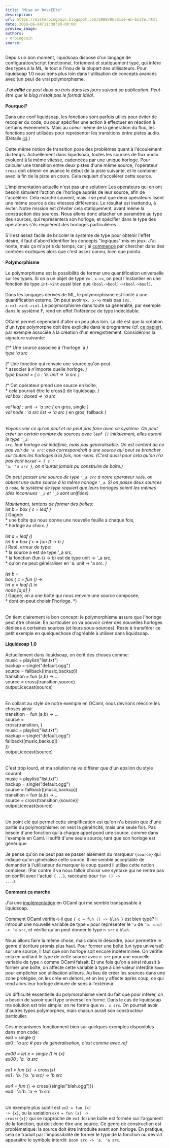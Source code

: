```yaml
---
title: "Mise en bo\xEEte"
description:
url: https://misterpingouin.blogspot.com/2009/06/mise-en-boite.html
date: 2009-06-04T11:38:00-00:00
preview_image:
authors:
- mrpingouin
source:
---
```


Depuis un bon moment, liquidsoap dispose d'un langage de configuration/script fonctionnel, fortement et statiquement typ&eacute;, qui inf&egrave;re des types &agrave; la ML, le tout &agrave; l'insu de la plupart des utilisateurs. Pour liquidsoap 1.0 nous irons plus loin dans l'utilisation de concepts avanc&eacute;s avec (un peu) de vrai polymorphisme.<br/><br/><em>J'ai <b>&eacute;dit&eacute;</b> ce post deux ou trois dans les jours suivant sa publication. Peut-&ecirc;tre que le blog n'&eacute;tait pas le format id&eacute;al.</em><br/><br/><b>Pourquoi?</b><br/><br/>Dans une conf liquidsoap, les fonctions sont parfois utiles pour &eacute;viter de recopier du code, ou pour sp&eacute;cifier une action &agrave; effectuer en r&eacute;action &agrave; certains &eacute;venements. Mais au coeur m&ecirc;me de la g&eacute;n&eacute;ration du flux, les fonctions sont utilis&eacute;es pour repr&eacute;senter les transitions entre pistes audio. (D&eacute;tails <a href="http://www.lix.polytechnique.fr/~dbaelde/productions/pool/jfla08.pdf">ici</a>.)<br/><br/>Cette m&ecirc;me notion de transition pose des probl&egrave;mes quant &agrave; l'&eacute;coulement du temps. Actuellement dans liquidsoap, toutes les sources de flux audio &eacute;voluent &agrave; la m&ecirc;me vitesse, cadenc&eacute;es par une unique horloge. Pour calculer une transition entre deux pistes d'une m&ecirc;me source, l'op&eacute;rateur <code>cross</code> doit obtenir en avance le d&eacute;but de la piste suivante, et le combiner avec la fin de la piste en cours. Cela requiert d'acc&eacute;l&eacute;rer cette source.<br/><br/>L'impl&eacute;mentation actuelle n'est pas une solution: Les op&eacute;rateurs qui en ont besoin simulent l'action de l'horloge aupr&egrave;s de leur source, afin de l'acc&eacute;l&eacute;rer. Cela marche souvent, mais il se peut que deux op&eacute;rateurs lisent une m&ecirc;me source &agrave; des vitesses diff&eacute;rentes. Le r&eacute;sultat est inattendu, &agrave; &eacute;viter. Notre mission est d'&eacute;viter cela statiquement, avant m&ecirc;me la construction des sources. Nous allons donc attacher un param&egrave;tre au type des sources, qui repr&eacute;sentera son horloge, et sp&eacute;cifier dans le type des op&eacute;rateurs s'ils requi&egrave;rent des horloges particuli&egrave;res.<br/><br/>S'il est assez facile de bricoler le syst&egrave;me de type pour obtenir l'effet d&eacute;sir&eacute;, il faut d'abord identifier les concepts &quot;logiques&quot; mis en jeux. J'ai honte, mais &ccedil;a m'a pris du temps, car j'ai <a href="http://savonet.rastageeks.org/wiki/FutureBoxes">commenc&eacute;</a> par chercher dans des contr&eacute;es exotiques alors que c'est assez connu, bien que pointu.<br/><br/><b>Polymorphisme</b><br/><br/>Le polymorphisme est la possibilit&eacute; de former une quantification universelle sur les types. Si on a un objet de type <code>&forall;x. x-&gt;x</code>, on peut l'instantier en une fonction de type <code>int-&gt;int</code> aussi bien que <code>(bool-&gt;bool)-&gt;(bool-&gt;bool)</code>.<br/><br/>Dans les langages d&eacute;riv&eacute;s de ML, le polymorphisme est limit&eacute; &agrave; une quantification externe. On peut avoir <code>&forall;x. x-&gt;x</code> mais pas <code>(&forall;x. x-&gt;x)-&gt;int-&gt;int</code>. Le polymorphisme dans toute sa g&eacute;n&eacute;ralit&eacute;, par exemple dans le syst&egrave;me F, rend en effet l'inf&eacute;rence de type ind&eacute;cidable.<br/><br/>OCaml permet cependant d'aller un peu plus loin. La cl&eacute; est que la cr&eacute;ation d'un type polymorphe doit &ecirc;tre explicite dans le programme (cf. <a href="http://citeseerx.ist.psu.edu/viewdoc/summary?doi=10.1.1.46.4858">ce papier</a>), par exemple associ&eacute;e &agrave; la cr&eacute;ation d'un enregistrement. Consid&eacute;rons la signature suivante:<br/><div class="code">(** Une source associ&eacute;e &agrave; l'horloge 'a *)<br/>type 'a src<br/><br/>(** Une fonction qui renvoie une source qu'on peut<br/>  * associer &agrave; n'importe quelle horloge. *)<br/>type boxed = { c : 'a. unit -&gt; 'a src }<br/><br/>(** Cet op&eacute;rateur prend une source en bo&icirc;te,<br/>  * cela pourrait &ecirc;tre le cross() de liquidsoap. *)<br/>val box  : boxed -&gt; 'a src<br/><br/>val leaf : unit -&gt; 'a src            (* en gros, single *)<br/>val node : 'a src list -&gt; 'a src     (* en gros, fallback *)<br/></div><br/><br/>Voyons voir ce qu'on peut et ne peut pas faire avec ce syst&egrave;me. On peut cr&eacute;er un certain nombre de sources avec <code>leaf ()</code> initialement, elles auront le type <code>'_a src</code>: leur horloge est ind&eacute;finie, mais pas g&eacute;n&eacute;ralisable. On est content de ne pas voir de <code>'a src</code>: cela correspondrait &agrave; une source qui peut se brancher sur toutes les horloges <em>&agrave; la fois</em>, non-sens. (C'est aussi pour cela qu'on n'a pas &eacute;crit <code>boxed = { c : 'a. 'a src }</code>, on n'aurait jamais pu construire de bo&icirc;te.)<br/><br/>On peut passer une source de type <code>'_a src</code> &agrave; notre op&eacute;rateur <code>node</code>, on obtient une autre source &agrave; la m&ecirc;me horloge <code>'_a</code>. Si on passe deux sources &agrave; <code>node</code>, le syst&egrave;me de type requiert que leurs horloges soient les m&ecirc;mes (des inconnues <code>'_a</code> et <code>'_b</code> sont unifi&eacute;es).<br/><br/>Maintenant, tentons de former des bo&icirc;tes:<br/><div class="code">let b = box { c = leaf }<br/>(* Gagn&eacute;:<br/> * une bo&icirc;te qui nous donne une nouvelle feuille &agrave; chaque fois,<br/> * horloge au choix. *)<br/><br/>let a = leaf ()<br/>let b = box { c = fun () -&gt; b }<br/>(* Rat&eacute;, erreur de type:<br/> * la source a est de type '_a src,<br/> * la fonction (fun () -&gt; b) est de type unit -&gt; '_a src,<br/> * qu'on ne peut g&eacute;n&eacute;raliser en 'a. unit -&gt; 'a src. *)<br/><br/>let b =<br/>  box { c = fun () -&gt;<br/>              let a = leaf () in<br/>                 node [a;a] }<br/>(* Gagn&eacute;, on a une bo&icirc;te qui nous renvoie une source compos&eacute;e,<br/> * dont on peut choisir l'horloge. *)<br/></div><br/><br/>On tient clairement le bon concept: le polymorphisme assure que l'horloge peut &ecirc;tre choisie. En particulier on va pouvoir cr&eacute;er des nouvelles horloges d&eacute;di&eacute;es &agrave; certaines sources (et leurs sous-sources). Reste &agrave; transf&eacute;rer ce petit exemple en quelquechose d'agr&eacute;able &agrave; utiliser dans liquidsoap.<br/><br/><b>Liquidsoap 1.0</b><br/><br/>Actuellement dans liquidsoap, on &eacute;crit des choses comme:<br/><div class="code">music = playlist(&quot;list.txt&quot;)<br/>backup = single(&quot;default.ogg&quot;)<br/>source = fallback([music,backup])<br/>transition = fun (a,b) -&gt; ...<br/>source = cross(transition,source)<br/>output.icecast(source)<br/></div><br/><br/>En collant au style de notre exemple en OCaml, nous devrions r&eacute;&eacute;crire les choses ainsi:<br/><div class="code">transition = fun (a,b) -&gt; ...<br/>source =<br/>  cross(transition, {<br/>    music = playlist(&quot;list.txt&quot;)<br/>    backup = single(&quot;default.ogg&quot;)<br/>    fallback([music,backup])<br/>  })<br/>output.icecast(source)<br/></div><br/><br/>C'est trop lourd, et ma solution ne va diff&eacute;rer que d'un epsilon du style courant:<br/><div class="code">music = playlist(&quot;list.txt&quot;)<br/>backup = single(&quot;default.ogg&quot;)<br/>source = fallback([music,backup])<br/>transition = fun (a,b) -&gt; ...<br/>source = cross(transition,{source})<br/>output.icecast(source)<br/></div><br/><br/>Un point cl&eacute; qui permet cette simplification est qu'on n'a besoin que d'une partie du polymorphisme: on veut la g&eacute;n&eacute;ricit&eacute;, mais une seule fois. Pas besoin d'une fonction qui &agrave; chaque appel pond une source, comme dans l'exemple en Caml. Il suffit d'une seule source, tant que son horloge est g&eacute;n&eacute;rique.<br/><br/>Je pense qu'on ne peut pas se passer ais&eacute;ment du marqueur <code>{source}</code> qui indique qu'on g&eacute;n&eacute;ralise cette source. Il me semble acceptable de demander &agrave; l'utilisateur de marquer le coup quand il utilise cette notion complexe. (Par contre il va nous falloir choisir une syntaxe qui ne rentre pas en conflit avec l'actuel <code>{...}</code>, raccourci pour <code>fun () -&gt; ...</code>.)<br/><br/><b>Comment &ccedil;a marche</b><br/><br/>J'ai une <a href="http://www.lix.polytechnique.fr/~dbaelde/productions/pool/boxes.ml.html">impl&eacute;mentation</a> en OCaml qui me semble transposable &agrave; liquidsoap.<br/><br/>Comment OCaml v&eacute;rifie-t-il que <code>{ c = fun () -&gt; blah }</code> est bien typ&eacute;? Il introduit une nouvelle variable de type <code>n</code> pour repr&eacute;senter le <code>'a</code> de <code>'a. unit -&gt; 'a src</code>, et v&eacute;rifie qu'on peut donner le type <code>n src</code> &agrave; <code>blah</code>.<br/><br/>Nous allons faire la m&ecirc;me chose, mais dans le d&eacute;sordre, pour permettre le genre d'&eacute;criture promis plus haut. Pour former une bo&icirc;te (un type universel) sur une source, il faut que son horloge soit encore ind&eacute;termin&eacute;e. On v&eacute;rifie cela en unifiant le type de cette source avec <code>n src</code> pour une nouvelle variable de type <code>n</code> comme OCaml faisait. Et une fois qu'on a ainsi r&eacute;ussit &agrave; former une bo&icirc;te, on affecte cette variable &agrave; type &agrave; une valeur interdite <code>Boom</code> pour emp&ecirc;cher son utilisation ailleurs. Au lieu de cr&eacute;er les sources dans une zone prot&eacute;g&eacute;e, on les cr&eacute;e en dehors, et on les y affecte apr&egrave;s coup, ce qui rend alors leur horloge d&eacute;nu&eacute;e de sens &agrave; l'ext&eacute;rieur.<br/><br/>Un difficult&eacute; essentielle du polymorphisme vient du fait que pour inf&eacute;rer, on a besoin de savoir quel type universel on forme. Dans le cas de liquidsoap ma solution est tr&egrave;s simple: on ne forme que <code>&forall;x. x src</code>. On pourrait avoir d'autres types polymorphes, mais chacun aurait son constructeur particulier.<br/><br/>Ces m&eacute;canismes fonctionnent bien sur quelques exemples disponibles dans mon code:<br/><div class="code">ex0 = single ()<br/>ex0 : '_a src   # pas de g&eacute;n&eacute;ralisation, c'est comme avec ref<br/><br/>ex00 = let x = single () in {x}<br/>ex00 : 'a. 'a src<br/><br/>ex1 = fun (x) -&gt; cross(x)<br/>ex1 : 'b. ('a. 'a src) -&gt; 'b src<br/><br/>ex4 = fun (_) -&gt; cross({single(&quot;blah.ogg&quot;)})<br/>ex4 : 'a.'b. 'a -&gt; 'b src<br/></div><br/><br/>Un exemple plus subtil est <code>ex2 = fun (x) -&gt; {x}</code>, ou la variation <code>ex4 = fun (x) -&gt; cross({x})</code> qui se rapproche de <code>ex1</code>. Ici une bo&icirc;te est form&eacute;e sur l'argument de la fonction, qui doit donc &ecirc;tre une source. Ce genre de construction est probl&eacute;matique: la source doit &ecirc;tre introduite avant son horloge. En pratique, cela se traduit par l'impossibilit&eacute; de former le type de la fonction o&ugrave; devrait apparaitre le symbole interdit: <code>Boom src -&gt; 'a. 'a src</code>.
